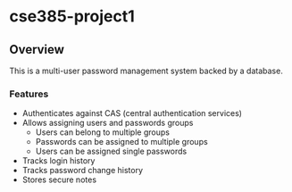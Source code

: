 # cse385-project1

## Overview
This is a multi-user password management system backed by a database.
### Features
* Authenticates against CAS (central authentication services)
* Allows assigning users and passwords groups
	* Users can belong to multiple groups
	* Passwords can be assigned to multiple groups
	* Users can be assigned single passwords
* Tracks login history
* Tracks password change history
* Stores secure notes
